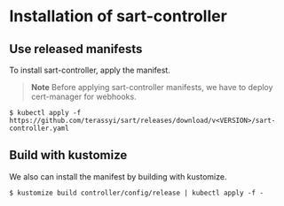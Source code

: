# Installation of sart-controller

## Use released manifests

To install sart-controller, apply the manifest.

> **Note**
> Before applying sart-controller manifests, we have to deploy cert-manager for webhooks.

```console
$ kubectl apply -f https://github.com/terassyi/sart/releases/download/v<VERSION>/sart-controller.yaml
```

## Build with kustomize

We also can install the manifest by building with kustomize.

```console
$ kustomize build controller/config/release | kubectl apply -f -
```
